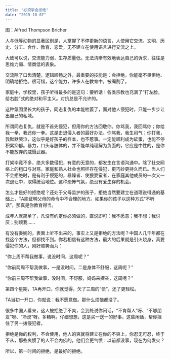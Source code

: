 ```yaml
---
title: "必须学会拒绝"
date: "2015-10-07"
---
```


图：Alfred Thompson Bricher

人与低等动物的显著区别是，人掌握了不停更新的语言，人使用它交流。文明、历史、分工、合作、教育、恋爱，无不建立在使用语言进行交流之上。

大致可以说，交流能力弱，生存质量低。无法清晰有效地表达自己的诉求，往往是思维力弱、情商低的表象。

交流除了口齿清楚，逻辑顺畅之外，最重要的技能是：会拒绝，你能毫不畏惧地、明确地拒绝。很可惜，这个能力，许多人在教育中，被阉割了。

家庭中，学校里，孩子听得最多的是这句：要听话！各类宗教也充满了“打左脸，给右脸”式的绝对和平主义。对抗总是不允许的。

这种氛围里长大的孩子，同态复仇的本能枯萎了，面对他人侵犯时，只能一步步让出自己的私域。

所谓同态复仇，就是不首先侵犯，但用你的方法回敬你。你骂我，我回骂你；你给我一拳，我还你一拳。这是击退侵入者的最好办法。你骂我，我生闷气；你打我，我默默哭泣，这似乎是好孩子的样本，也不惹事。一定能顺利成为软蛋，也能不停积累抑郁。暴力，口头与肢体的，并不能单纯理解为负面的，它应是中性的，是你不能放弃的威慑武器。

打架毕竟不多，绝大多数侵犯，有意的无意的，都发生在言语沟通中。除了社交网络上的粗口与对骂，家庭和熟人社会也照样存在侵犯，更巧妙更持久而已。当人们不会拒绝时，是有利于侵犯的，暴躁者、使狠耍蛮者，在家庭其他成员的一次又一次退让中，取得统治地位。这种恐怖气氛，绝没有爱生存的机会。  

怎么才是好的拒绝呢？还处于父母监护的孩子，拒绝当然要建立在道理说得通的基础上，TA能证明父母的命令中不合理的地方。如果你的孩子以这种方式“不听话”，那真是你教育得当。

成年人就简单了，凡没有约定你必须做的，直说即可：我不愿意；我不想；我讨厌；别烦我……

有没有委婉的，表面上听不出来的，事实上又是拒绝的方法呢？中国人几千年都在找这个方法，但都找不到。你若相信有这种方法，最大的后果就是引火烧身，真要侵犯你的人，刚好顺势而为：  

“你上周不帮我做事，说没时间，这周呢？”

“你前两周不帮我做事，一是没时间，二是身体不舒服，这周呢？”

“你前三周不帮我做事，没时间，不舒服，妈妈来探亲，这周呢？”

第四个星期，TA再开口，你就觉得，欠了三周的“债”，还了更轻松。

TA当初一开口，你就说：我不愿意做。那什么烦恼都没了。

很多中国人看来，这人被拒绝了不爽，会到处说你闲话，“不肯帮人”呀、“不够朋友”呀、“冷漠”呀。多糟啊。仔细想想，这是买一送一的好事，这些闲话，帮你挡住了另一拨侵犯者。

拒绝是你的权利，不会使用，他人的爽就将建立在你的不爽上，你忍无可忍，终于不从，那些爽惯了的人不会内疚的，他们会更气愤：以前都没事，现在为何发火？

所以，第一时间的拒绝，是最好的拒绝。
